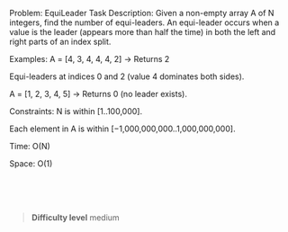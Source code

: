 Problem: EquiLeader
Task Description:
Given a non-empty array A of N integers, find the number of equi-leaders. An equi-leader occurs when a value is the leader (appears more than half the time) in both the left and right parts of an index split.

Examples:
A = [4, 3, 4, 4, 4, 2] → Returns 2

Equi-leaders at indices 0 and 2 (value 4 dominates both sides).

A = [1, 2, 3, 4, 5] → Returns 0 (no leader exists).

Constraints:
N is within [1..100,000].

Each element in A is within [−1,000,000,000..1,000,000,000].

Time: O(N)

Space: O(1)



<br><br><br>

> **Difficulty level**
> medium